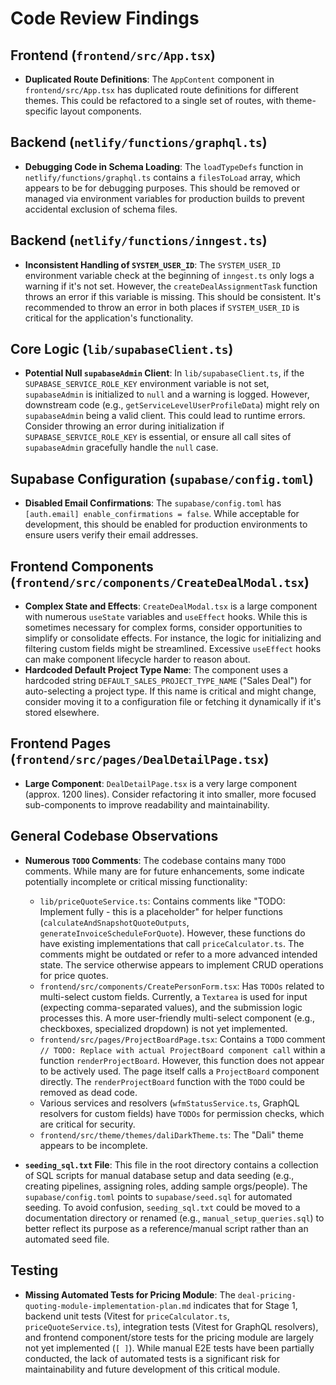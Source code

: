 # Code Review Findings

## Frontend (`frontend/src/App.tsx`)

*   **Duplicated Route Definitions**: The `AppContent` component in `frontend/src/App.tsx` has duplicated route definitions for different themes. This could be refactored to a single set of routes, with theme-specific layout components.

## Backend (`netlify/functions/graphql.ts`)

*   **Debugging Code in Schema Loading**: The `loadTypeDefs` function in `netlify/functions/graphql.ts` contains a `filesToLoad` array, which appears to be for debugging purposes. This should be removed or managed via environment variables for production builds to prevent accidental exclusion of schema files.

## Backend (`netlify/functions/inngest.ts`)

*   **Inconsistent Handling of `SYSTEM_USER_ID`**: The `SYSTEM_USER_ID` environment variable check at the beginning of `inngest.ts` only logs a warning if it's not set. However, the `createDealAssignmentTask` function throws an error if this variable is missing. This should be consistent. It's recommended to throw an error in both places if `SYSTEM_USER_ID` is critical for the application's functionality.

## Core Logic (`lib/supabaseClient.ts`)

*   **Potential Null `supabaseAdmin` Client**: In `lib/supabaseClient.ts`, if the `SUPABASE_SERVICE_ROLE_KEY` environment variable is not set, `supabaseAdmin` is initialized to `null` and a warning is logged. However, downstream code (e.g., `getServiceLevelUserProfileData`) might rely on `supabaseAdmin` being a valid client. This could lead to runtime errors. Consider throwing an error during initialization if `SUPABASE_SERVICE_ROLE_KEY` is essential, or ensure all call sites of `supabaseAdmin` gracefully handle the `null` case.

## Supabase Configuration (`supabase/config.toml`)

*   **Disabled Email Confirmations**: The `supabase/config.toml` has `[auth.email] enable_confirmations = false`. While acceptable for development, this should be enabled for production environments to ensure users verify their email addresses.

## Frontend Components (`frontend/src/components/CreateDealModal.tsx`)

*   **Complex State and Effects**: `CreateDealModal.tsx` is a large component with numerous `useState` variables and `useEffect` hooks. While this is sometimes necessary for complex forms, consider opportunities to simplify or consolidate effects. For instance, the logic for initializing and filtering custom fields might be streamlined. Excessive `useEffect` hooks can make component lifecycle harder to reason about.
*   **Hardcoded Default Project Type Name**: The component uses a hardcoded string `DEFAULT_SALES_PROJECT_TYPE_NAME` ("Sales Deal") for auto-selecting a project type. If this name is critical and might change, consider moving it to a configuration file or fetching it dynamically if it's stored elsewhere. 

## Frontend Pages (`frontend/src/pages/DealDetailPage.tsx`)

*   **Large Component**: `DealDetailPage.tsx` is a very large component (approx. 1200 lines). Consider refactoring it into smaller, more focused sub-components to improve readability and maintainability.

## General Codebase Observations

*   **Numerous `TODO` Comments**: The codebase contains many `TODO` comments. While many are for future enhancements, some indicate potentially incomplete or critical missing functionality:
    *   `lib/priceQuoteService.ts`: Contains comments like "TODO: Implement fully - this is a placeholder" for helper functions (`calculateAndSnapshotQuoteOutputs`, `generateInvoiceScheduleForQuote`). However, these functions do have existing implementations that call `priceCalculator.ts`. The comments might be outdated or refer to a more advanced intended state. The service otherwise appears to implement CRUD operations for price quotes.
    *   `frontend/src/components/CreatePersonForm.tsx`: Has `TODOs` related to multi-select custom fields. Currently, a `Textarea` is used for input (expecting comma-separated values), and the submission logic processes this. A more user-friendly multi-select component (e.g., checkboxes, specialized dropdown) is not yet implemented.
    *   `frontend/src/pages/ProjectBoardPage.tsx`: Contains a `TODO` comment `// TODO: Replace with actual ProjectBoard component call` within a function `renderProjectBoard`. However, this function does not appear to be actively used. The page itself calls a `ProjectBoard` component directly. The `renderProjectBoard` function with the `TODO` could be removed as dead code.
    *   Various services and resolvers (`wfmStatusService.ts`, GraphQL resolvers for custom fields) have `TODOs` for permission checks, which are critical for security.
    *   `frontend/src/theme/themes/daliDarkTheme.ts`: The "Dali" theme appears to be incomplete.

*   **`seeding_sql.txt` File**: This file in the root directory contains a collection of SQL scripts for manual database setup and data seeding (e.g., creating pipelines, assigning roles, adding sample orgs/people). The `supabase/config.toml` points to `supabase/seed.sql` for automated seeding. To avoid confusion, `seeding_sql.txt` could be moved to a documentation directory or renamed (e.g., `manual_setup_queries.sql`) to better reflect its purpose as a reference/manual script rather than an automated seed file.

## Testing

*   **Missing Automated Tests for Pricing Module**: The `deal-pricing-quoting-module-implementation-plan.md` indicates that for Stage 1, backend unit tests (Vitest for `priceCalculator.ts`, `priceQuoteService.ts`), integration tests (Vitest for GraphQL resolvers), and frontend component/store tests for the pricing module are largely not yet implemented (`[ ]`). While manual E2E tests have been partially conducted, the lack of automated tests is a significant risk for maintainability and future development of this critical module. 